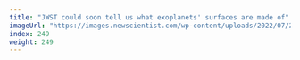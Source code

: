 ```yaml
---
title: "JWST could soon tell us what exoplanets' surfaces are made of"
imageUrl: "https://images.newscientist.com/wp-content/uploads/2022/07/29163136/SEI_116642317.jpg?width=600"
index: 249
weight: 249
---
```

